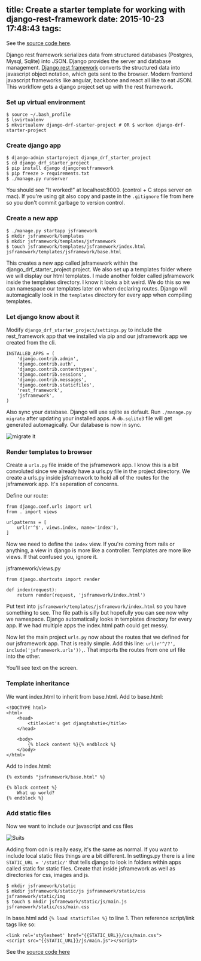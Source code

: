 title: Create a starter template for working with django-rest-framework
date: 2015-10-23 17:48:43
tags:
---

See the [source code here](https://github.com/jasonshark/django-drf-starter-project).

Django rest framework serializes data from structured databases (Postgres, Mysql, Sqlite) into JSON. Django provides the server and database management. [Django rest framework](http://www.django-rest-framework.org/) converts the structured data into javascript object notation, which gets sent to the browser. Modern frontend javascript frameworks like angular, backbone and react all like to eat JSON. This workflow gets a django project set up with the rest framework.

### Set up virtual environment

```
$ source ~/.bash_profile
$ lsvirtualenv
$ mkvirtualenv django-drf-starter-project # OR $ workon django-drf-starter-project
```

### Create django app

```
$ django-admin startproject django_drf_starter_project
$ cd django_drf_starter_project
$ pip install django djangorestframework
$ pip freeze > requirements.txt
$ ./manage.py runserver
```

You should see "It worked!" at localhost:8000. (control + C stops server on mac). If you're using git also copy and paste in the `.gitignore` file from here so you don't commit garbage to version control.

### Create a new app

```
$ ./manage.py startapp jsframework
$ mkdir jsframework/templates
$ mkdir jsframework/templates/jsframework
$ touch jsframework/templates/jsframework/index.html jsframework/templates/jsframework/base.html
```

This creates a new app called jsframework within the django_drf_starter_project project. We also set up a templates folder where we will display our html templates. I made another folder called jsframework inside the templates directory. I know it looks a bit weird. We do this so we can namespace our templates later on when declaring routes. Django will automagically look in the `templates` directory for every app when compiling templates.

### Let django know about it

Modify `django_drf_starter_project/settings.py` to include the rest_framework app that we installed via pip and our jsframework app we created from the cli.

```
INSTALLED_APPS = (
    'django.contrib.admin',
    'django.contrib.auth',
    'django.contrib.contenttypes',
    'django.contrib.sessions',
    'django.contrib.messages',
    'django.contrib.staticfiles',
    'rest_framework',
    'jsframework',
)
```

Also sync your database. Django will use sqlite as default. Run `./manage.py migrate` after updating your installed apps. A `db.sqlite3` file will get generated automagically. Our database is now in sync.

![migrate it](http://media.giphy.com/media/XdlEHQpoHhy0g/giphy.gif)

### Render templates to browser

Create a `urls.py` file inside of the jsframework app. I know this is a bit convoluted since we already have a urls.py file in the project directory. We create a urls.py inside jsframework to hold all of the routes for the jsframework app. It's seperation of concerns.

Define our route:

```
from django.conf.urls import url
from . import views

urlpatterns = [
    url(r'^$', views.index, name='index'),
]
```

Now we need to define the `index` view. If you're coming from rails or anything, a view in django is more like a controller. Templates are more like views. If that confused you, ignore it.

jsframework/views.py
```
from django.shortcuts import render

def index(request):
    return render(request, 'jsframework/index.html')
```

Put text into `jsframework/templates/jsframework/index.html` so you have something to see. The file path is silly but hopefully you can see now why we namespace. Django automatically looks in templates directory for every app. If we had multiple apps the index.html path could get messy.

Now let the main project `urls.py` now about the routes that we defined for our jsframework app. That is really simple. Add this line: `url(r'^/?', include('jsframework.urls')),`. That imports the routes from one url file into the other.

You'll see text on the screen.

### Template inheritance

We want index.html to inherit from base.html. Add to base.html:

```
<!DOCTYPE html>
<html>
    <head>
        <title>Let's get djangtahstie</title>
    </head>

    <body>
        {% block content %}{% endblock %}
    </body>
</html>
```

Add to index.html:
```
{% extends "jsframework/base.html" %}

{% block content %}
	What up world?
{% endblock %}
``` 

### Add static files

Now we want to include our javascript and css files

![Suits](http://media.tumblr.com/tumblr_m9un52Tttv1r7tvni.gif)

Adding from cdn is really easy, it's the same as normal. If you want to include local static files things are a bit different. In settings.py there is a line `STATIC_URL = '/static/'` that tells django to look in folders within apps called static for static files. Create that inside jsframework as well as directories for css, images and js.

```
$ mkdir jsframework/static
$ mkdir jsframework/static/js jsframework/static/css jsframework/static/img
$ touch $ mkdir jsframework/static/js/main.js jsframework/static/css/main.css
```

In base.html add `{% load staticfiles %}` to line 1. Then reference script/link tags like so:

```
<link rel='stylesheet' href="{{STATIC_URL}}/css/main.css">
<script src="{{STATIC_URL}}/js/main.js"></script>
```

See the [source code here](https://github.com/jasonshark/django-drf-starter-project)
